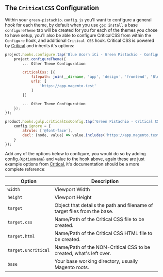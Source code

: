 ## The `CriticalCSS` Configuration
Within your `green-pistachio.config.js` you'll want to configure a general hook for each theme, by default when you use
`gpc install` a base `configureTheme` tap will be created for you for each of the themes you chose to have setup, you'll also be
able to configure CriticalCSS from within the `Configure` hook, and additional `Critical CSS` hook.  Critical CSS is powered by
[Critical](https://github.com/addyosmani/critical#readme) and inherits it's options:

```javascript
project.hooks.configure.tap('Blue Acorn iCi - Green Pistachio - Configure', project => {
    project.configureTheme({
        ... Other Theme Configuration

        criticalCss: [{
            filepath: join(__dirname, 'app', 'design', 'frontend', 'BlueAcorn', 'site', 'web', 'css', 'critical.css'),
            urls: [
                'https://app.magento.test'
            ]
        }]

        ... Other Theme Configuration
    });
});

product.hooks.gulp.criticalCssConfig.tap('Green Pistachio - Critical CSS', config => {
    config.ignore = {
        atrule: ['@font-face'],
        decl: (node, value) => value.includes('https://app.magento.test')
    }
});
```

Add any of the options below to configure, you would do so by adding config.`{OptionName}` and value to the hook above, again these
are just example options from [Critical](https://github.com/addyosmani/critical#readme), it's documentation should be a more complete reference:

[comment]: # (The table below was generated here: https://www.tablesgenerator.com/markdown_tables# It can be copy pasted into this generator for easy updating in the future)

| Option | Description |
|---|---|
| `width` | Viewport Width |
| `height` | Viewport Height |
| `target` | Object that details the path and filename of target files from the base. |
| `target.css` | Name/Path of the Critical CSS file to be created. |
| `target.html` | Name/Path of the Critical CSS HTML file to be created. |
| `target.uncritical` | Name/Path of the NON-Critical CSS to be created, what's left over. |
| `base` | Your base working directory, usually Magento roots. |

[comment]: # (End Table Generator Comment)
